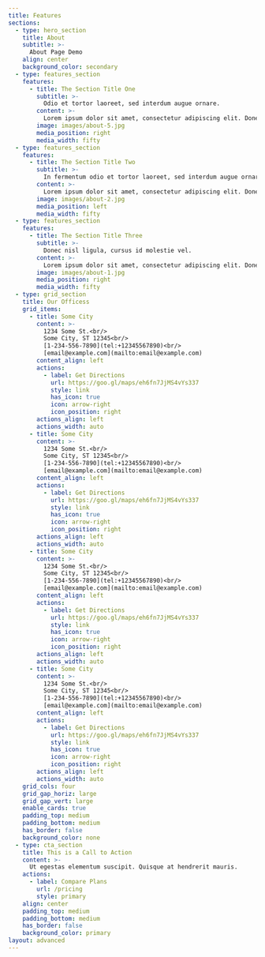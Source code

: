 ```yaml
---
title: Features
sections:
  - type: hero_section
    title: About
    subtitle: >-
      About Page Demo
    align: center
    background_color: secondary
  - type: features_section
    features:
      - title: The Section Title One
        subtitle: >-
          Odio et tortor laoreet, sed interdum augue ornare. 
        content: >-
          Lorem ipsum dolor sit amet, consectetur adipiscing elit. Donec nisl ligula, cursus id molestie vel, maximus aliquet risus. Vivamus in nibh fringilla, fringilla.
        image: images/about-5.jpg
        media_position: right
        media_width: fifty
  - type: features_section
    features:
      - title: The Section Title Two
        subtitle: >-
          In fermentum odio et tortor laoreet, sed interdum augue ornare. 
        content: >-
          Lorem ipsum dolor sit amet, consectetur adipiscing elit. Donec nisl ligula, cursus id molestie vel, maximus aliquet risus. Vivamus in nibh fringilla, fringilla.
        image: images/about-2.jpg
        media_position: left
        media_width: fifty
  - type: features_section
    features:
      - title: The Section Title Three
        subtitle: >-
          Donec nisl ligula, cursus id molestie vel. 
        content: >-
          Lorem ipsum dolor sit amet, consectetur adipiscing elit. Donec nisl ligula, cursus id molestie vel, maximus aliquet risus. Vivamus in nibh fringilla, fringilla.
        image: images/about-1.jpg
        media_position: right
        media_width: fifty
  - type: grid_section
    title: Our Officess
    grid_items:
      - title: Some City
        content: >-
          1234 Some St.<br/>
          Some City, ST 12345<br/>
          [1-234-556-7890](tel:+12345567890)<br/>
          [email@example.com](mailto:email@example.com)
        content_align: left
        actions:
          - label: Get Directions
            url: https://goo.gl/maps/eh6fn7JjMS4vYs337
            style: link
            has_icon: true
            icon: arrow-right
            icon_position: right
        actions_align: left
        actions_width: auto
      - title: Some City
        content: >-
          1234 Some St.<br/>
          Some City, ST 12345<br/>
          [1-234-556-7890](tel:+12345567890)<br/>
          [email@example.com](mailto:email@example.com)
        content_align: left
        actions:
          - label: Get Directions
            url: https://goo.gl/maps/eh6fn7JjMS4vYs337
            style: link
            has_icon: true
            icon: arrow-right
            icon_position: right
        actions_align: left
        actions_width: auto
      - title: Some City
        content: >-
          1234 Some St.<br/>
          Some City, ST 12345<br/>
          [1-234-556-7890](tel:+12345567890)<br/>
          [email@example.com](mailto:email@example.com)
        content_align: left
        actions:
          - label: Get Directions
            url: https://goo.gl/maps/eh6fn7JjMS4vYs337
            style: link
            has_icon: true
            icon: arrow-right
            icon_position: right
        actions_align: left
        actions_width: auto
      - title: Some City
        content: >-
          1234 Some St.<br/>
          Some City, ST 12345<br/>
          [1-234-556-7890](tel:+12345567890)<br/>
          [email@example.com](mailto:email@example.com)
        content_align: left
        actions:
          - label: Get Directions
            url: https://goo.gl/maps/eh6fn7JjMS4vYs337
            style: link
            has_icon: true
            icon: arrow-right
            icon_position: right
        actions_align: left
        actions_width: auto
    grid_cols: four
    grid_gap_horiz: large
    grid_gap_vert: large
    enable_cards: true
    padding_top: medium
    padding_bottom: medium
    has_border: false
    background_color: none
  - type: cta_section
    title: This is a Call to Action
    content: >-
      Ut egestas elementum suscipit. Quisque at hendrerit mauris.
    actions:
      - label: Compare Plans
        url: /pricing
        style: primary
    align: center
    padding_top: medium
    padding_bottom: medium
    has_border: false
    background_color: primary
layout: advanced
---
```

